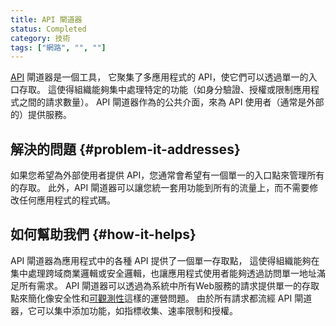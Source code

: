 ```yaml
---
title: API 閘道器
status: Completed
category: 技術
tags: ["網路", "", ""]
---
```


[API](/zh-tw/application-programming-interface/) 閘道器是一個工具，
它聚集了多應用程式的 API，使它們可以透過單一的入口存取。
這使得組織能夠集中處理特定的功能（如身分驗證、授權或限制應用程式之間的請求數量）。
API 閘道器作為的公共介面，來為 API 使用者（通常是外部的）提供服務。

## 解決的問題 {#problem-it-addresses}

如果您希望為外部使用者提供 API，您通常會希望有一個單一的入口點來管理所有的存取。
此外，API 閘道器可以讓您統一套用功能到所有的流量上，而不需要修改任何應用程式的程式碼。

## 如何幫助我們 {#how-it-helps}

API 閘道器為應用程式中的各種 API 提供了一個單一存取點，
這使得組織能夠在集中處理跨域商業邏輯或安全邏輯，也讓應用程式使用者能夠透過訪問單一地址滿足所有需求。
API 閘道器可以透過為系統中所有Web服務的請求提供單一的存取點來簡化像安全性和[可觀測性](/zh-tw/observability/)這樣的運營問題。
由於所有請求都流經 API 閘道器，它可以集中添加功能，如指標收集、速率限制和授權。
